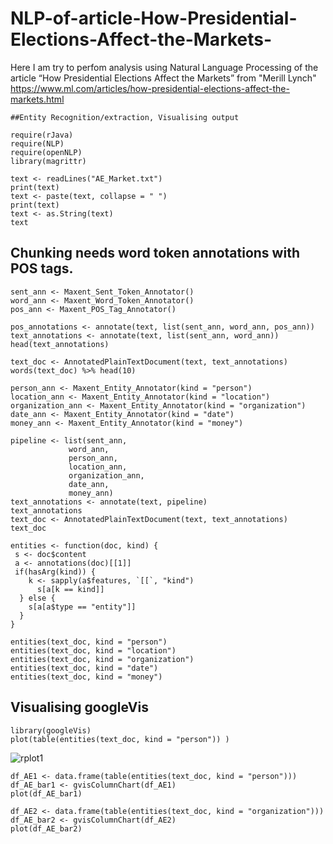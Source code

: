 # NLP-of-article-How-Presidential-Elections-Affect-the-Markets-
Here I am try to perfom analysis using Natural Language Processing of the article “How Presidential Elections Affect the Markets” from 
"Merill Lynch" https://www.ml.com/articles/how-presidential-elections-affect-the-markets.html

    ##Entity Recognition/extraction, Visualising output

    require(rJava)
    require(NLP)
    require(openNLP)
    library(magrittr)

    text <- readLines("AE_Market.txt")
    print(text)
    text <- paste(text, collapse = " ")
    print(text)
    text <- as.String(text)
    text

## Chunking needs word token annotations with POS tags.
    sent_ann <- Maxent_Sent_Token_Annotator()
    word_ann <- Maxent_Word_Token_Annotator()
    pos_ann <- Maxent_POS_Tag_Annotator()

    pos_annotations <- annotate(text, list(sent_ann, word_ann, pos_ann))
    text_annotations <- annotate(text, list(sent_ann, word_ann))
    head(text_annotations)
           
    text_doc <- AnnotatedPlainTextDocument(text, text_annotations)         
    words(text_doc) %>% head(10)

    person_ann <- Maxent_Entity_Annotator(kind = "person")
    location_ann <- Maxent_Entity_Annotator(kind = "location")
    organization_ann <- Maxent_Entity_Annotator(kind = "organization")
    date_ann <- Maxent_Entity_Annotator(kind = "date")
    money_ann <- Maxent_Entity_Annotator(kind = "money")

    pipeline <- list(sent_ann,
                 word_ann,
                 person_ann,
                 location_ann,
                 organization_ann,
                 date_ann,
                 money_ann)
    text_annotations <- annotate(text, pipeline)
    text_annotations
    text_doc <- AnnotatedPlainTextDocument(text, text_annotations)
    text_doc

    entities <- function(doc, kind) {
     s <- doc$content
     a <- annotations(doc)[[1]]
     if(hasArg(kind)) {
        k <- sapply(a$features, `[[`, "kind")
          s[a[k == kind]]
      } else {
        s[a[a$type == "entity"]]
      }
    }

    entities(text_doc, kind = "person")
    entities(text_doc, kind = "location")
    entities(text_doc, kind = "organization")
    entities(text_doc, kind = "date")
    entities(text_doc, kind = "money")


## Visualising googleVis
    library(googleVis)
    plot(table(entities(text_doc, kind = "person")) )
![rplot1](https://cloud.githubusercontent.com/assets/16123495/20739474/c36e42a0-b66f-11e6-9084-ba1fd89e56de.png)    

    df_AE1 <- data.frame(table(entities(text_doc, kind = "person")))
    df_AE_bar1 <- gvisColumnChart(df_AE1)
    plot(df_AE_bar1)

    df_AE2 <- data.frame(table(entities(text_doc, kind = "organization")))
    df_AE_bar2 <- gvisColumnChart(df_AE2)
    plot(df_AE_bar2)
